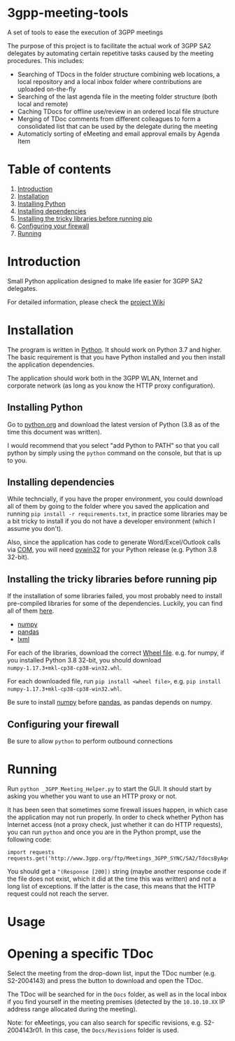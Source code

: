 # 3gpp-meeting-tools
A set of tools to ease the execution of 3GPP meetings

The purpose of this project is to facilitate the actual
work of 3GPP SA2 delegates by automating certain
repetitive tasks caused by the meeting procedures. This includes:

* Searching of TDocs in the folder structure combining web locations, 
a local repository and a local inbox folder where contributions are 
uploaded on-the-fly
* Searching of the last agenda file in the meeting folder structure 
(both local and remote)
* Caching TDocs for offline use/review in an ordered local file structure
* Merging of TDoc comments from different colleagues to form a 
consolidated list that can be used by the delegate during the meeting
* Automaticly sorting of eMeeting and email approval emails by Agenda Item

# Table of contents
1. [Introduction](#introduction)
2. [Installation](#installation)
  1. [Installing Python](#installing-python)
  2. [Installing dependencies](#installing-dependencies)
  3. [Installing the tricky libraries before running pip](#installing-the-tricky-libraries-before-running-pip)
  4. [Configuring your firewall](#configuring-your-firewall)
3. [Running](#running)

# Introduction

Small Python application designed to make life easier for 3GPP SA2 delegates.



For detailed information, please check the [project Wiki](https://gitlab.com/ikuno/3gpp-sa2-meeting-helper/wikis/home)

# Installation

The program is written in [Python](python.org). It should work on Python 3.7 and higher. The basic requirement is that you have Python installed and you then install the application dependencies.

The application should work both in the 3GPP WLAN, Internet and corporate network (as long as you know the HTTP proxy configuration).

## Installing Python

Go to [python.org](python.org) and download the latest version of Python (3.8 as of the time this document was written).

I would recommend that you select "add Python to PATH" so that you call python by simply using the ``python`` command on the console, but that is up to you.

## Installing dependencies

While techncially, if you have the proper environment, you could download all of them by going to the folder where you saved the application and running ``pip install -r requirements.txt``, in practice some libraries may be a bit tricky to install if you do not have a developer environment (which I assume you don't).

Also, since the application has code to generate Word/Excel/Outlook calls via [COM](https://en.wikipedia.org/wiki/Component_Object_Model), you will need [pywin32](https://github.com/mhammond/pywin32/releases) for your Python release (e.g. Python 3.8 32-bit).

## Installing the tricky libraries before running pip

If the installation of some libraries failed, you most probably need to install pre-compiled libraries for some of the dependencies. Luckily, you can find all of them [here](https://www.lfd.uci.edu/~gohlke/pythonlibs/).
* [numpy](https://www.lfd.uci.edu/~gohlke/pythonlibs/#numpy)
* [pandas](https://www.lfd.uci.edu/~gohlke/pythonlibs/#pandas)
* [lxml](https://www.lfd.uci.edu/~gohlke/pythonlibs/#lxml)

For each of the libraries, download the correct [Wheel file](https://pythonwheels.com/). e.g. for numpy, if you installed Python 3.8 32-bit, you should download ``numpy‑1.17.3+mkl‑cp38‑cp38‑win32.whl``.

For each downloaded file, run ``pip install <wheel file>``, e.g. ``pip install numpy‑1.17.3+mkl‑cp38‑cp38‑win32.whl``.

Be sure to install [numpy](https://numpy.org/) before [pandas](https://pandas.pydata.org/), as pandas depends on numpy.

## Configuring your firewall

Be sure to allow ``python`` to perform outbound connections

# Running

Run ``python _3GPP_Meeting_Helper.py`` to start the GUI. It should start by asking you whether you want to use an HTTP proxy or not.

It has been seen that sometimes some firewall issues happen, in which case the application may not run properly. In order to check whether Python has Internet access (not a proxy check, just whether it can do HTTP requests), you can run ``python`` and once you are in the Python prompt, use the following code:

```
import requests
requests.get('http://www.3gpp.org/ftp/Meetings_3GPP_SYNC/SA2/TdocsByAgenda.htm')
```

You should get a ``"(Response [200])`` string (maybe another response code if the file does not exist, which it did at the time this was written) and not a long list of exceptions. If the latter is the case, this means that the HTTP request could not reach the server.

# Usage

# Opening a specific TDoc

Select the meeting from the drop-down list, input the TDoc number (e.g. S2-2004143) and press the button to download and open the TDoc.

The TDoc will be searched for in the ``Docs`` folder, as well as in the local inbox if you find yourself in the meeting premises (detected by the ``10.10.10.XX`` IP address range allocated during the meeting).

Note: for eMeetings, you can also search for specific revisions, e.g. S2-2004143r01. In this case, the ``Docs/Revisions`` folder is used.
